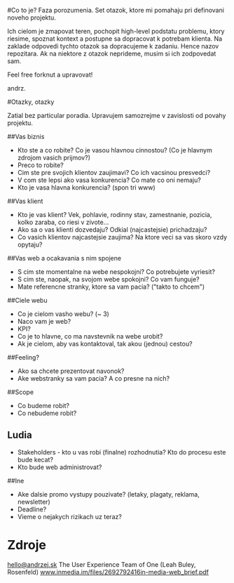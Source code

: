 #Co to je?
Faza porozumenia. Set otazok, ktore mi pomahaju pri definovani noveho projektu.

Ich cielom je zmapovat teren, pochopit high-level podstatu problemu, ktory riesime, spoznat kontext a postupne sa dopracovat k potrebam klienta. Na zaklade odpovedi tychto otazok sa dopracujeme k zadaniu. Hence nazov repozitara. Ak na niektore z otazok neprideme, musim si ich zodpovedat sam.

Feel free forknut a upravovat!

andrz.

#Otazky, otazky

Zatial bez particular poradia. Upravujem samozrejme v zavislosti od povahy projektu.

##Vas biznis

* Kto ste a co robite? Co je vasou hlavnou cinnostou? (Co je hlavnym zdrojom vasich prijmov?)
* Preco to robite?
* Cim ste pre svojich klientov zaujimavi? Co ich vacsinou presvedci?
* V com ste lepsi ako vasa konkurencia? Co mate co oni nemaju?
* Kto je vasa hlavna konkurencia? (spon tri www)

##Vas klient

* Kto je vas klient? Vek, pohlavie, rodinny stav, zamestnanie, pozicia, kolko zaraba, co riesi v zivote...
* Ako sa o vas klienti dozvedaju? Odkial (najcastejsie) prichadzaju?
* Co vasich klientov najcastejsie zaujima? Na ktore veci sa vas skoro vzdy opytaju?

##Vas web a ocakavania s nim spojene

* S cim ste momentalne na webe nespokojni? Co potrebujete vyriesit?
* S cim ste, naopak, na svojom webe spokojni? Co vam funguje?
* Mate referencne stranky, ktore sa vam pacia? ("takto to chcem")

##Ciele webu

* Co je cielom vasho webu? (~ 3)
* Naco vam je web?
* KPI?
* Co je to hlavne, co ma navstevnik na webe urobit?
* Ak je cielom, aby vas kontaktoval, tak akou (jednou) cestou?

##Feeling?

* Ako sa chcete prezentovat navonok?
* Ake webstranky sa vam pacia? A co presne na nich?

##Scope

* Co budeme robit?
* Co nebudeme robit?

## Ludia

* Stakeholders - kto u vas robi (finalne) rozhodnutia? Kto do procesu este bude kecat?
* Kto bude web administrovat?

##Ine

* Ake dalsie promo vystupy pouzivate? (letaky, plagaty, reklama, newsletter)
* Deadline?
* Vieme o nejakych rizikach uz teraz?

# Zdroje
hello@andrzej.sk
The User Experience Team of One (Leah Buley, Rosenfeld)
www.inmedia.im/files/2692792416in-media-web_brief.pdf